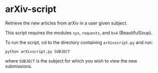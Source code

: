 # arXiv-script
Retrieve the new articles from arXiv in a user given subject.

This script requires the modules ```sys```, ```requests```, and ```bs4``` (BeautifulSoup).

To run the script, cd to the directory containing ```arXivscript.py``` and run:

```python arXivscript.py SUBJECT```

where ```SUBJECT``` is the subject for which you wish to view the new submissions.
